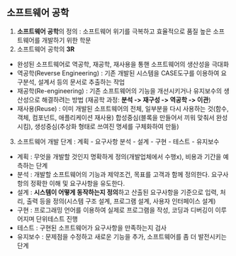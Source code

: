 ## 소프트웨어 공학
1. **소프트웨어 공학**의 정의 : 소프트웨어 위기를 극복하고 효율적으로 품질 높은 소프트웨어를 개발하기 위한 학문
2. 소프트웨어 공학의 **3R**
  - 완성된 소프트웨어로 역공학, 재공학, 재사용을 통핸 소프트웨어의 생산성을 극대화
  - 역공학(Reverse Engineering) : 기존 개발된 시스템을 CASE도구를 이용하여 요구분석, 설계서 등의 문서로 추출하는 작업
  - 재공학(Re-engineering) : 기존 소프트웨어의 기능을 개선시키거나 유지보수의 생산성으로 해결하려는 방법 (재공학 과정: **분석 -> 재구성 -> 역공학 -> 이관**)
  - 재사용(Reuse) : 이미 개발된 소프트웨어의 전체, 일부분을 다시 사용하는 것(함수, 객체, 컴포넌트, 애플리케이션 재사용) 합성중심(블록을 만들어서 끼워 맞춰서 완성시킴), 생성중심(추상화 형태로 쓰여진 명세를 구체화하여 만듦)

3. 소프트웨어 개발 단계 : 계획 - 요구사항 분석 - 설계 - 구현 - 테스트 - 유지보수
  - 계획 : 무엇을 개발할 것인지 명확하게 정의(개발업체에서 수행x), 비용과 기간을 예측하는 단계
  - 분석 : 개발할 소프트웨어의 기능과 제약조건, 목표를 고객과 함께 정의한다. 요구사항의 정확한 이해 및 요구사항을 유도한다.
  - 설계 : **시스템이 어떻게 동작하는지 정의**하고 산출된 요구사항을 기준으로 입력, 처리, 출력 등을 정의(시스템 구조 설계, 프로그램 설계, 사용자 인터페이스 설계)
  - 구현 : 프로그래밍 언어를 이용하여 실제로 프로그램을 작성, 코딩과 디버깅이 이루어지며 단위테스트 진행
  - 테스트 : 구현된 소프트웨어가 요구사항을 만족하는지 검사
  - 유지보수 : 문제점을 수정하고 새로운 기능을 추가, 소프트웨어를 좀 더 발전시키는 단계
